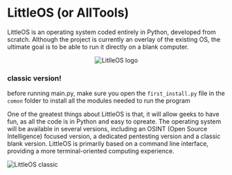 # LittleOS (or AllTools)

LittleOS is an operating system coded entirely in Python, developed from scratch. Although the project is currently an overlay of the existing OS, the ultimate goal is to be able to run it directly on a blank computer.

<p align="center">
  <img alt="LitlleOS logo" src="https://github.com/dainci/LittleOS/assets/91798430/726e9b3a-812a-432e-91c2-7ab3c184569b">
</p>


### classic version!

before running main.py, make sure you open the `first_install.py` file in the `comon` folder to install all the modules needed to run the program


One of the greatest things about LittleOS is that, it will allow geeks to have fun, as all the code is in Python and easy to opreate. The operating system will be available in several versions, including an OSINT (Open Source Intelligence) focused version, a dedicated pentesting version and a classic blank version. LittleOS is primarily based on a command line interface, providing a more terminal-oriented computing experience.
 
![LittleOS classic](https://github.com/dainci/LittleOS/assets/91798430/7326afa3-3720-46bf-bfab-5b6fb1807a23)


